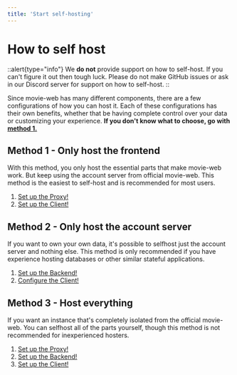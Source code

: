 ```yaml
---
title: 'Start self-hosting'
---
```


# How to self host

::alert{type="info"}
We **do not** provide support on how to self-host. If you can't figure it out then tough luck. Please do not make GitHub issues or ask in our Discord server for support on how to self-host.
::

Since movie-web has many different components, there are a few configurations of how you can host it. Each of these configurations has their own benefits, whether that be having complete control over your data or customizing your experience.
**If you don't know what to choose, go with [method 1.](#method-1---only-host-the-frontend)**

## Method 1 - Only host the frontend

With this method, you only host the essential parts that make movie-web work. But keep using the account server from official movie-web.
This method is the easiest to self-host and is recommended for most users.

1. [Set up the Proxy!](../2.proxy/1.deploy.md)
2. [Set up the Client!](../3.client/1.deploy.md)

## Method 2 - Only host the account server

If you want to own your own data, it's possible to selfhost just the account server and nothing else.
This method is only recommended if you have experience hosting databases or other similar stateful applications.

1. [Set up the Backend!](../4.backend/1.deploy.md)
2. [Configure the Client!](../3.client/1.deploy.md)

## Method 3 - Host everything

If you want an instance that's completely isolated from the official movie-web. You can selfhost all of the parts yourself, though this method is not recommended for inexperienced hosters.

1. [Set up the Proxy!](../2.proxy/1.deploy.md)
2. [Set up the Backend!](../4.backend/1.deploy.md)
3. [Set up the Client!](../3.client/1.deploy.md)
